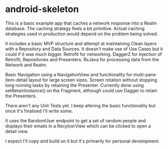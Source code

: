 # android-skeleton
This is a basic example app that caches a network response into a Realm database. The caching strategy feels a bit primitive. Actual caching strategies used in production would depend on the problem being solved.

It includes a basic MVP structure and attempt at maintaining Clean layers with a Repository and Data Sources. It doesn't make use of Use Cases but it could if it was much bigger. Retrofit for networking. Dagger2 for injection of Retrofit, Repositories and Presenters. RxJava for processing data from the Network and Realm. 

Basic Navigation using a NavigationView and functionality for multi-pane item-detail layout for large screen sizes. Screen rotation without stopping long running tasks by retaining the Presenter. Currently done using setRetainInstance() on the Fragment, although could use Dagger to retain the Presenters.

There aren't any Unit Tests yet. I keep altering the basic functionality but once it's finalised I'll write some.

It uses the RandomUser endpoint to get a set of random people and displays their emails in a RecylcerView which can be clicked to open a detail view.

I expect I'll copy and build on it but it's primarily for personal development.
